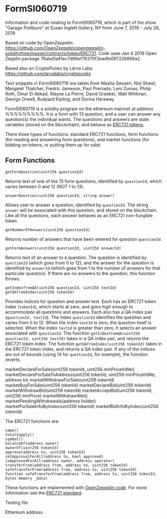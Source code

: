 

# FormSI060719

Information and code relating to FormSI060719, which is part of the show "Garage Politburo" at Susan Inglett Gallery, NY from June 7, 2019 - July 26, 2019

Based on code by OpenZeppelin: https://github.com/OpenZeppelin/openzeppelin-solidity/tree/master/contracts/token/ERC721. Code uses Jan 4 2019 Open Zepplin package 76abd1a41ec7d96ef76370f3eadfe097226896a2.

Based also on CryptoPunks by Larva Labs: https://github.com/larvalabs/cryptopunks

Text snippets in FormSI060719 are taken from Masha Gessen, Nisi Shawl, Margaret Thatcher, Fredric Jameson, Paul Preciado, Leni Zumas, Philip Roth, Omar El Akkad, Wayne La Pierre, David Graeber, Walt Whitman, George Orwell, Rudyard Kipling, and Donna Haraway.


FormSI060719 is a solidity program on the ethereum mainnet at address %%%%%%%%%. It is a form with 13 question, and a user can answer any question(s) the individual wants. The questions and answers are state variables (stored on the blockchain), and behave as [ERC721 tokens](https://github.com/ethereum/EIPs/blob/master/EIPS/eip-721.md). 

There three types of functions: standard ERC721 functions, form functions (for reading and answering form questions), and market functions (for bidding on tokens, or putting them up for sale) 

## Form Functions

`getFormQuestion(uint256 questionId)`

Returns text of one of the 13 form questions, identified by `questionId`, which varies between 0 and 12 (NOT 1 to 13).

 `answerQuestion(uint256 questionId, string answer)`

Allows user to answer a question, identified by `questionId`. The string `answer` will be associated with this question, and stored on the blockchain. Like all the questions, each answer behaves as an ERC721 non-fungible token.

`getNumberOfAnswers(uint256 questionId)`

Returns number of answers that have been entered for question `questionId`.

`getFormAnswers(uint256 questionId, uint256 answerId)`

Returns text of an answer to a question. The question is identified by `questionId` (which goes from 0 to 12), and the answer for the question is identified by `answerId` (which goes from 1 to the number of answers for that particular question). If there are no answers to the question, this function throws.

```
getIndexfromQA(uint256 questionId, uint256 textId)
getQAfromIndex(uint256 tokenId)
```
Provides indices for question and answer text. Each has an ERC721 token index (`tokenId`), which starts at zero, and goes high enough to accommodate all questions and answers. Each also has a QA index pair (`questionId, textId`). The index `questionId` identifies the question and varies from 0 to 12. When the index `textId` is zero, the question itself is selected. When the index `textId` is greater than zero, it selects an answer associated with `questionId`. The function `getIndexfromQA(uint256 questionId, uint256 textId)` takes in a QA index pair, and returns the ERC721 token index. The function `getQAfromIndex(uint256 tokenId)` takes in the ERC721 token index, and returns a QA index pair. If any of the indices are out of bounds (using 14 for `questionId`, for example), the function reverts.

marketDeclareForSale(uint256 tokenId, uint256 minPriceInWei)
marketDeclareForSaleToAddress(uint256 tokenId, uint256 
            minPriceInWei, address to)
marketWithdrawForSale(uint256 tokenId)
marketBuyForSale(uint256 tokenId)
marketDeclareBid(uint256 tokenId)
marketWithdrawBid(uint256 tokenId)
marketAcceptBid(uint256 tokenId, uint256 minPrice)
marketWithdrawWei()
marketPendingWithdrawals(address holder)
marketForSaleInfoByIndex(uint256 tokenId)
marketBidInfoByIndex(uint256 tokenId)


The ERC721 functions are:
```
name()
totalSupply()
symbol()
balanceOf(address owner)
ownerOf(uint256 tokenId)
approve(address to, uint256 tokenId)
setApprovalForAll(address to, bool approved)
isApprovedForAll(address owner, address operator)
transferFrom(address from, address to, uint256 tokenId)
safeTransferFrom(address from, address to, uint256 tokenId)
function safeTransferFrom(address from, address to, uint256 tokenId, bytes memory _data)
```
These functions are implemented with [OpenZeppelin code](https://github.com/OpenZeppelin/openzeppelin-solidity/tree/master/contracts/token/ERC721). For more information see the [ERC721 standard](https://github.com/ethereum/EIPs/blob/master/EIPS/eip-721.md).





Testing file

Ethereum address
